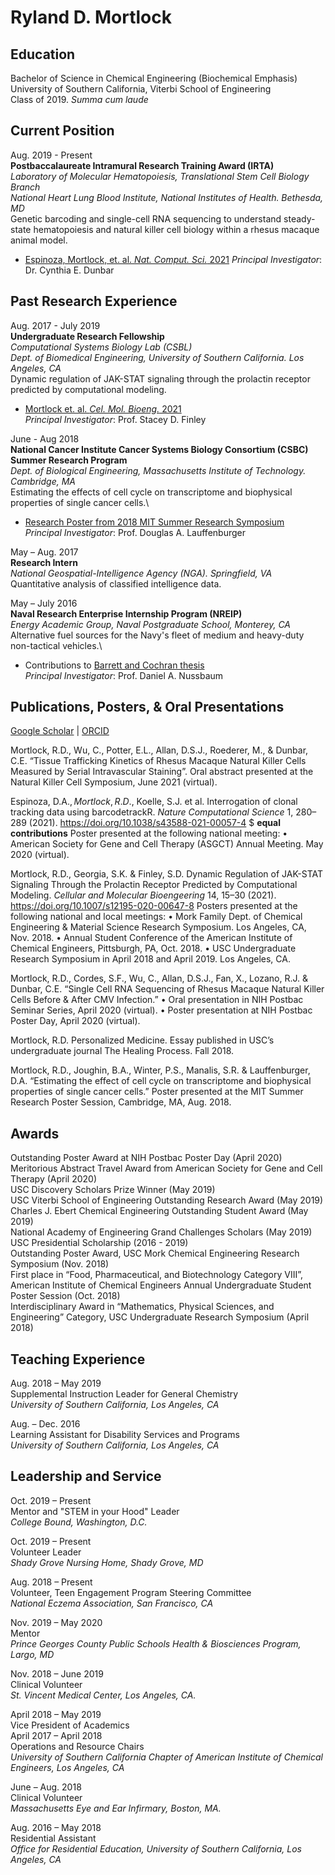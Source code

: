 # Ryland D. Mortlock
## Education
Bachelor of Science in Chemical Engineering (Biochemical Emphasis)\
University of Southern California, Viterbi School of Engineering\
Class of 2019. *Summa cum laude*

## Current Position
Aug. 2019 - Present\
**Postbaccalaureate Intramural Research Training Award (IRTA)**\
*Laboratory of Molecular Hematopoiesis, Translational Stem Cell Biology Branch*\
*National Heart Lung Blood Institute, National Institutes of Health. Bethesda, MD*\
Genetic barcoding and single-cell RNA sequencing to understand steady-state hematopoiesis and natural killer cell biology within a rhesus macaque animal model.
- [Espinoza, Mortlock, et. al. *Nat. Comput. Sci.* 2021](https://www.nature.com/articles/s43588-021-00057-4)
*Principal Investigator*: Dr. Cynthia E. Dunbar

## Past Research Experience
Aug. 2017 - July 2019\
**Undergraduate Research Fellowship**\
*Computational Systems Biology Lab (CSBL)*\
*Dept. of Biomedical Engineering, University of Southern California. Los Angeles, CA*\
Dynamic regulation of JAK-STAT signaling through the prolactin receptor predicted by computational modeling.
- [Mortlock et. al. *Cel. Mol. Bioeng.* 2021](https://link.springer.com/article/10.1007/s12195-020-00647-8)\
*Principal Investigator*: Prof. Stacey D. Finley

June - Aug 2018\
**National Cancer Institute Cancer Systems Biology Consortium (CSBC) Summer Research Program**\
*Dept. of Biological Engineering, Massachusetts Institute of Technology. Cambridge, MA*\
Estimating the effects of cell cycle on transcriptome and biophysical properties of single cancer cells.\
- [Research Poster from 2018 MIT Summer Research Symposium](https://github.com/ryland-mortlock/ryland-mortlock.github.io/blob/main/Mortlock%20CSBC%20Poster.pdf)\
*Principal Investigator*: Prof. Douglas A. Lauffenburger

May – Aug. 2017\
**Research Intern**\
*National Geospatial-Intelligence Agency (NGA). Springfield, VA*\
Quantitative analysis of classified intelligence data. 

May – July 2016\
**Naval Research Enterprise Internship Program (NREIP)**\
*Energy Academic Group, Naval Postgraduate School, Monterey, CA*\
Alternative fuel sources for the Navy's fleet of medium and heavy-duty non-tactical vehicles.\
- Contributions to [Barrett and Cochran thesis](https://calhoun.nps.edu/handle/10945/51643)\
*Principal Investigator*: Prof. Daniel A. Nussbaum

## Publications, Posters, & Oral Presentations
[Google Scholar](https://scholar.google.com/citations?user=1nZ0kCcAAAAJ&hl=en) | [ORCID](https://orcid.org/0000-0001-9666-4394)

Mortlock, R.D., Wu, C., Potter, E.L., Allan, D.S.J., Roederer, M., & Dunbar, C.E. “Tissue Trafficking Kinetics of Rhesus Macaque Natural Killer Cells Measured by Serial Intravascular Staining”. Oral abstract presented at the Natural Killer Cell Symposium, June 2021 (virtual). 

Espinoza, D.A.$, Mortlock, R.D.$, Koelle, S.J. et al. Interrogation of clonal tracking data using barcodetrackR. *Nature Computational Science* 1, 280–289 (2021). https://doi.org/10.1038/s43588-021-00057-4
$ **equal contributions**
Poster presented at the following national meeting:
•	American Society for Gene and Cell Therapy (ASGCT) Annual Meeting. May 2020 (virtual).

Mortlock, R.D., Georgia, S.K. & Finley, S.D. Dynamic Regulation of JAK-STAT Signaling Through the Prolactin Receptor Predicted by Computational Modeling. *Cellular and Molecular Bioengeering* 14, 15–30 (2021). https://doi.org/10.1007/s12195-020-00647-8 
Posters presented at the following national and local meetings:
•	Mork Family Dept. of Chemical Engineering & Material Science Research Symposium. Los Angeles, CA, Nov. 2018.
•	Annual Student Conference of the American Institute of Chemical Engineers, Pittsburgh, PA, Oct. 2018.
•	USC Undergraduate Research Symposium in April 2018 and April 2019. Los Angeles, CA.

Mortlock, R.D., Cordes, S.F., Wu, C., Allan, D.S.J., Fan, X., Lozano, R.J. & Dunbar, C.E. “Single Cell RNA Sequencing of Rhesus Macaque Natural Killer Cells Before & After CMV Infection.”
•	Oral presentation in NIH Postbac Seminar Series, April 2020 (virtual).
•	Poster presentation at NIH Postbac Poster Day, April 2020 (virtual).

Mortlock, R.D. Personalized Medicine. Essay published in USC’s undergraduate journal The Healing Process. Fall 2018.

Mortlock, R.D., Joughin, B.A., Winter, P.S., Manalis, S.R. & Lauffenburger, D.A. “Estimating the effect of cell cycle on transcriptome and biophysical properties of single cancer cells.” Poster presented at the MIT Summer Research Poster Session, Cambridge, MA, Aug. 2018.

## Awards
Outstanding Poster Award at NIH Postbac Poster Day (April 2020)\
Meritorious Abstract Travel Award from American Society for Gene and Cell Therapy (April 2020)\
USC Discovery Scholars Prize Winner (May 2019)\
USC Viterbi School of Engineering Outstanding Research Award (May 2019)\
Charles J. Ebert Chemical Engineering Outstanding Student Award (May 2019)\
National Academy of Engineering Grand Challenges Scholars (May 2019)\
USC Presidential Scholarship (2016 - 2019)\
Outstanding Poster Award, USC Mork Chemical Engineering Research Symposium (Nov. 2018)\
First place in “Food, Pharmaceutical, and Biotechnology Category VIII”, American Institute of Chemical Engineers Annual Undergraduate Student Poster Session (Oct. 2018)\
Interdisciplinary Award in “Mathematics, Physical Sciences, and Engineering” Category, USC Undergraduate Research Symposium (April 2018)

## Teaching Experience
Aug. 2018 – May 2019\
Supplemental Instruction Leader for General Chemistry\
*University of Southern California, Los Angeles, CA*

Aug. – Dec. 2016\
Learning Assistant for Disability Services and Programs\
*University of Southern California, Los Angeles, CA*

## Leadership and Service
Oct. 2019 – Present\
Mentor and "STEM in your Hood" Leader\
*College Bound, Washington, D.C.*

Oct. 2019 – Present\
Volunteer Leader\
*Shady Grove Nursing Home, Shady Grove, MD*

Aug. 2018 – Present\
Volunteer, Teen Engagement Program Steering Committee\
*National Eczema Association, San Francisco, CA*

Nov. 2019 – May 2020\
Mentor\
*Prince Georges County Public Schools Health & Biosciences Program, Largo, MD*

Nov. 2018 – June 2019\
Clinical Volunteer\
*St. Vincent Medical Center, Los Angeles, CA.*

April 2018 – May 2019\
Vice President of Academics\
April 2017 – April 2018\
Operations and Resource Chairs\
*University of Southern California Chapter of American Institute of Chemical Engineers, Los Angeles, CA*

June – Aug. 2018\
Clinical Volunteer\
*Massachusetts Eye and Ear Infirmary, Boston, MA.*

Aug. 2016 – May 2018\
Residential Assistant\
*Office for Residential Education, University of Southern California, Los Angeles, CA*
